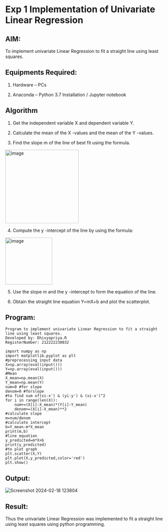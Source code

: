 # Exp 1 Implementation of Univariate Linear Regression

## AIM:

To implement univariate Linear Regression to fit a straight line using least squares.

## Equipments Required:

1. Hardware – PCs

2. Anaconda – Python 3.7 Installation / Jupyter notebook

## Algorithm

1. Get the independent variable X and dependent variable Y.

2. Calculate the mean of the X -values and the mean of the Y -values.

3. Find the slope m of the line of best fit using the formula. 
<img width="231" alt="image" src="https://user-images.githubusercontent.com/93026020/192078527-b3b5ee3e-992f-46c4-865b-3b7ce4ac54ad.png">

4. Compute the y -intercept of the line by using the formula:
<img width="148" alt="image" src="https://user-images.githubusercontent.com/93026020/192078545-79d70b90-7e9d-4b85-9f8b-9d7548a4c5a4.png">

5. Use the slope m and the y -intercept to form the equation of the line.

6. Obtain the straight line equation Y=mX+b and plot the scatterplot.

## Program:
```
Program to implement univariate Linear Regression to fit a straight line using least squares.
Developed by: Dhivyapriya.R
RegisterNumber: 212222230032

import numpy as np
import matplotlib.pyplot as plt
#preprocessing input data
X=np.array(eval(input()))
Y=np.array(eval(input()))
#Mean
X_mean=np.mean(X)
Y_mean=np.mean(Y)
num=0 #for slope
denom=0 #forslope
#to find sum of(xi-x') & (yi-y') & (xi-x')^2
for i in range(len(X)):
    num+=(X[i]-X_mean)*(Y[i]-Y_mean)
    denom+=(X[i]-X_mean)**2
#calculate slope
m=num/denom
#calculate intercept
b=Y_mean-m*X_mean
print(m,b)
#line equation
y_predicted=m*X+b
print(y_predicted)
#to plot graph
plt.scatter(X,Y)
plt.plot(X,y_predicted,color='red')
plt.show()

```

## Output:

![Screenshot 2024-02-18 123804](https://github.com/dhivyapriyar/Find-the-best-fit-line-using-Least-Squares-Method/assets/119477552/fe3c3a9d-b2ab-420c-b323-e0b25e22a0b3)

## Result:

Thus the univariate Linear Regression was implemented to fit a straight line using least squares using python programming.
